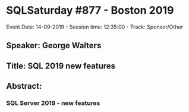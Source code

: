 # SQLSaturday #877 - Boston 2019
Event Date: 14-09-2019 - Session time: 12:35:00 - Track: Sponsor/Other
## Speaker: George Walters
## Title: SQL 2019 new features
## Abstract:
### SQL Server 2019 - new features

